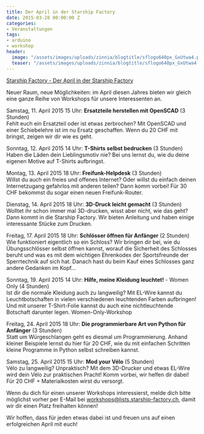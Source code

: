 ```yaml
---
title: Der April in der Starship Factory
date: 2015-03-28 00:00:00 Z
categories:
- Veranstaltungen
tags:
- arduino
- workshop
header:
  image: "/assets/images/uploads/zinnia/blogtitle/sflogo640px_GxUtwa4.png"
  teaser: "/assets/images/uploads/zinnia/blogtitle/sflogo640px_GxUtwa4.png"
---
```


[Starship Factory - Der April in der Starship Factory](https://starship-factory.ch/2015/03/28/der-april-in-der-starship-factory/)

Neuer Raum, neue Möglichkeiten: im April diesen Jahres bieten wir gleich eine ganze Reihe von Workshops für unsere Interessenten an.

Samstag, 11. April 2015 15 Uhr: **Ersatzteile herstellen mit OpenSCAD** (3 Stunden)  
Fehlt euch ein Ersatzteil oder ist etwas zerbrochen? Mit OpenSCAD und einer Schiebelehre ist im nu Ersatz geschaffen. Wenn du 20 CHF mit bringst, zeigen wir dir wie es geht.

Sonntag, 12. April 2015 14 Uhr: **T-Shirts selbst bedrucken** (3 Stunden)  
Haben die Läden dein Lieblingsmotiv nie? Bei uns lernst du, wie du deine eigenen Motive auf T-Shirts aufbringst.

Montag, 13. April 2015 18 Uhr: **Freifunk-Helpdesk** (3 Stunden)  
Willst du auch ein freies und offenes Internet? Oder willst du einfach deinen Internetzugang gefahrlos mit anderen teilen? Dann komm vorbei! Für 30 CHF bekommst du sogar einen neuen Freifunk-Router.

Dienstag, 14. April 2015 18 Uhr: **3D-Druck leicht gemacht** (3 Stunden)  
Wolltet ihr schon immer mal 3D-drucken, wisst aber nicht, wie das geht? Dann kommt in die Starship Factory. Wir bieten Anleitung und haben einige interessante Stücke zum Drucken.

Freitag, 17. April 2015 18 Uhr: **Schlösser öffnen für Anfänger** (2 Stunden)  
Wie funktioniert eigentlich so ein Schloss? Wir bringen dir bei, wie du Übungsschlösser selbst öffnen kannst, worauf die Sicherheit des Schlosses beruht und was es mit dem wichtigen Ehrenkodex der Sportsfreunde der Sperrtechnik auf sich hat. Danach hast du beim Kauf eines Schlosses ganz andere Gedanken im Kopf…

Sonntag, 19. April 2015 14 Uhr: **Hilfe, meine Kleidung leuchtet!** \- Women Only (4 Stunden)  
Ist dir die normale Kleidung auch zu langweilig? Mit EL-Wire kannst du Leuchtbotschaften in vielen verschiedenen leuchtenden Farben aufbringen! Und mit unserer T-Shirt-Folie kannst du auch eine nichtleuchtende Botschaft darunter legen. Women-Only-Workshop

Freitag, 24. April 2015 18 Uhr: **Die programmierbare Art von Python für Anfänger** (3 Stunden)  
Statt um Würgeschlangen geht es diesmal um Programmierung. Anhand kleiner Beispiele lernst du hier für 20 CHF, wie du mit einfachen Schritten kleine Programme in Python selbst schreiben kannst.

Samstag, 25. April 2015 15 Uhr: **Mod your Vélo** (5 Stunden)  
Vélo zu langweilig? Unpraktisch? Mit dem 3D-Drucker und etwas EL-Wire wird dein Vélo zur praktischen Pracht! Komm vorbei, wir helfen dir dabei! Für 20 CHF + Materialkosten wirst du versorgt.

Wenn du dich für einen unserer Workshops interessierst, melde dich bitte möglichst vorher per E-Mail bei [workshops@lists.starship-factory.ch](mailto:workshops@lists.starship-factory.ch?subject=Ich%20m%C3%B6chte%20zum%20Workshop%20%E2%80%A6&body=Liebes%20Workshop-Team%2C%0A%0AIch%20m%C3%B6chte%20gerne%20am%20Workshop%20%E2%80%A6%20teilnehmen.%0A%0ALiebe%20Gr%C3%BCsse%2C%0A%E2%80%A6), damit wir dir einen Platz freihalten können!

Wir hoffen, dass für jeden etwas dabei ist und freuen uns auf einen erfolgreichen April mit euch!
